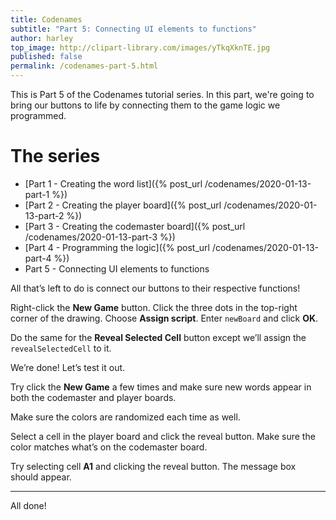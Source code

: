 ```yaml
---
title: Codenames
subtitle: "Part 5: Connecting UI elements to functions"
author: harley
top_image: http://clipart-library.com/images/yTkqXknTE.jpg
published: false
permalink: /codenames-part-5.html
---
```

This is Part 5 of the Codenames tutorial series. In this part, we're going to bring our buttons to life by connecting them to the game logic we programmed.

# The series
* [Part 1 - Creating the word list]({% post_url /codenames/2020-01-13-part-1 %})
* [Part 2 - Creating the player board]({% post_url /codenames/2020-01-13-part-2 %})
* [Part 3 - Creating the codemaster board]({% post_url /codenames/2020-01-13-part-3 %})
* [Part 4 - Programming the logic]({% post_url /codenames/2020-01-13-part-4 %})
* Part 5 - Connecting UI elements to functions

All that’s left to do is connect our buttons to their respective functions!

Right-click the **New Game** button. Click the three dots in the top-right corner of the drawing. Choose **Assign script**. Enter `newBoard` and click **OK**.

Do the same for the **Reveal Selected Cell** button except we’ll assign the `revealSelectedCell` to it.

We’re done! Let’s test it out.

Try click the **New Game** a few times and make sure new words appear in both the codemaster and player boards. 

Make sure the colors are randomized each time as well. 

Select a cell in the player board and click the reveal button. Make sure the color matches what’s on the codemaster board. 

Try selecting cell **A1** and clicking the reveal button. The message box should appear.

--------
All done!